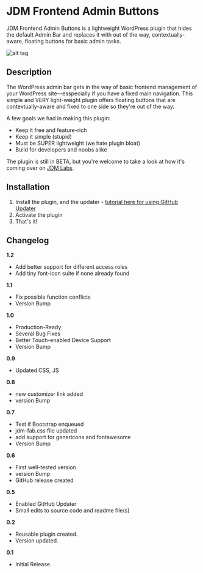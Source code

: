 # JDM Frontend Admin Buttons
JDM Frontend Admin Buttons is a lightweight WordPress plugin that hides the default Admin Bar and replaces it with out of the way, contextually-aware, floating buttons for basic admin tasks.

![alt tag](http://labs.jdmdigital.co/wp-content/uploads/sites/4/2015/12/frontend-admin-buttons-header.png)

## Description
The WordPress admin bar gets in the way of basic frontend management of your WordPress site&mdash;esspecially if you have a fixed main navigation.  This simple and VERY light-weight plugin offers floating buttons that are contextually-aware and fixed to one side so they're out of the way.

A few goals we had in making this plugin:

*	Keep it free and feature-rich
*	Keep it simple (stupid)
*	Must be SUPER lightweight (we hate plugin bloat)
*	Build for developers and noobs alike

The plugin is still in BETA, but you're welcome to take a look at how it's coming over on <a href="http://labs.jdmdigital.co/plugins/frontend-admin-buttons/" target="_blank">JDM Labs</a>.

## Installation
1. Install the plugin, and the updater - [tutorial here for using GitHub Updater](http://labs.jdmdigital.co/plugins/github-updates/)
2. Activate the plugin
3. That's it!

## Changelog

**1.2**
* Add better support for different access roles
* Add tiny font-icon suite if none already found

**1.1**
* Fix possible function conflicts
* Version Bump

**1.0**
* Production-Ready
* Several Bug Fixes
* Better Touch-enabled Device Support
* Version Bump

**0.9**
* Updated CSS, JS

**0.8**
* new customizer link added
* version Bump

**0.7**
* Test if Bootstrap enqueued
* jdm-fab.css file updated
* add support for genericons and fontawesome
* Version Bump

**0.6**
* First well-tested version
* version Bump
* GitHub release created

**0.5**
* Enabled GitHub Updater
* Small edits to source code and readme file(s)

**0.2**
* Reusable plugin created.
* Version updated.

**0.1**
* Initial Release.